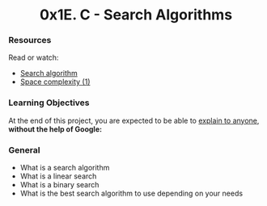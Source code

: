 <center><h1>0x1E. C - Search Algorithms</h1></center>

<h3>Resources</h3>

<p>Read or watch:
<ul>
<li><a href="https://alx-intranet.hbtn.io/rltoken/ap2kuRv8qrUMyQ0-MY3EXw">Search algorithm</a></li>
<li><a href="https://alx-intranet.hbtn.io/rltoken/ap2kuRv8qrUMyQ0-MY3EXw">Space complexity (1)</a></li>
</ul>

<h3>Learning Objectives</h3>
<p>At the end of this project, you are expected to be able to <a href="https://alx-intranet.hbtn.io/rltoken/i0Ru9NIvGBHVAlsg7w5vVg">explain to anyone</a>,<b> without the help of Google:</b>

<h3>General</h3>

<ul>
<li>What is a search algorithm</li>
<li>What is a linear search</li>
<li>What is a binary search</li>
<li>What is the best search algorithm to use depending on your needs</li>
</ul>
